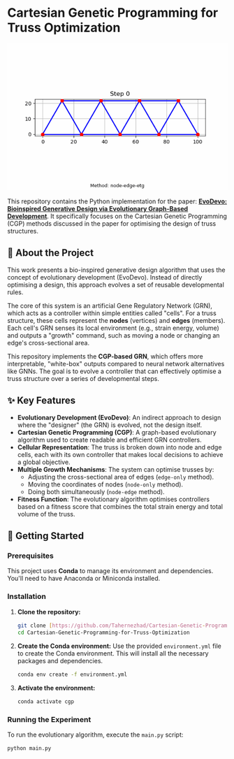 # Cartesian Genetic Programming for Truss Optimization

<p align="center">
  <img src="assets/Node_Edge_CGP_best_devo.gif" alt="Development Process of the Truss Structure">
</p>

This repository contains the Python implementation for the paper: **[EvoDevo: Bioinspired Generative Design via Evolutionary Graph-Based Development](https://doi.org/10.3390/a18080467)**. It specifically focuses on the Cartesian Genetic Programming (CGP) methods discussed in the paper for optimising the design of truss structures.

## 📜 About the Project

This work presents a bio-inspired generative design algorithm that uses the concept of evolutionary development (EvoDevo). Instead of directly optimising a design, this approach evolves a set of reusable developmental rules.

The core of this system is an artificial Gene Regulatory Network (GRN), which acts as a controller within simple entities called "cells". For a truss structure, these cells represent the **nodes** (vertices) and **edges** (members). Each cell's GRN senses its local environment (e.g., strain energy, volume) and outputs a "growth" command, such as moving a node or changing an edge's cross-sectional area.

This repository implements the **CGP-based GRN**, which offers more interpretable, "white-box" outputs compared to neural network alternatives like GNNs. The goal is to evolve a controller that can effectively optimise a truss structure over a series of developmental steps.

## ✨ Key Features

* **Evolutionary Development (EvoDevo)**: An indirect approach to design where the "designer" (the GRN) is evolved, not the design itself.
* **Cartesian Genetic Programming (CGP)**: A graph-based evolutionary algorithm used to create readable and efficient GRN controllers.
* **Cellular Representation**: The truss is broken down into node and edge cells, each with its own controller that makes local decisions to achieve a global objective.
* **Multiple Growth Mechanisms**: The system can optimise trusses by:
    * Adjusting the cross-sectional area of edges (`edge-only` method).
    * Moving the coordinates of nodes (`node-only` method).
    * Doing both simultaneously (`node-edge` method).
* **Fitness Function**: The evolutionary algorithm optimises controllers based on a fitness score that combines the total strain energy and total volume of the truss.

## 🔧 Getting Started

### Prerequisites

This project uses **Conda** to manage its environment and dependencies. You'll need to have Anaconda or Miniconda installed.

### Installation

1.  **Clone the repository:**
    ```bash
    git clone [https://github.com/Tahernezhad/Cartesian-Genetic-Programming-for-Truss-Optimization.git](https://github.com/Tahernezhad/Cartesian-Genetic-Programming-for-Truss-Optimization.git)
    cd Cartesian-Genetic-Programming-for-Truss-Optimization
    ```

2.  **Create the Conda environment:**
    Use the provided `environment.yml` file to create the Conda environment. This will install all the necessary packages and dependencies.
    ```bash
    conda env create -f environment.yml
    ```

3.  **Activate the environment:**
    ```bash
    conda activate cgp
    ```

### Running the Experiment

To run the evolutionary algorithm, execute the `main.py` script:

```bash
python main.py

